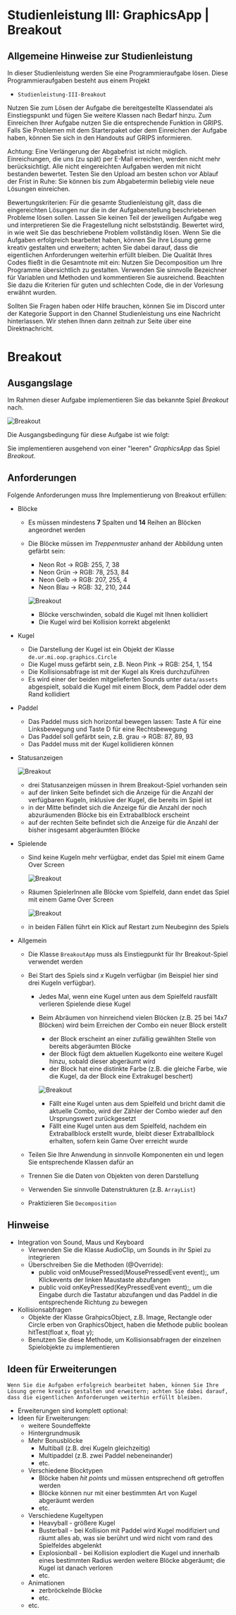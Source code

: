 # Studienleistung III: GraphicsApp | Breakout

## Allgemeine Hinweise zur Studienleistung
In dieser Studienleistung werden Sie eine Programmieraufgabe lösen.
Diese Programmieraufgaben besteht aus einem Projekt
* ```Studienleistung-III-Breakout```

Nutzen Sie zum Lösen der Aufgabe die bereitgestellte Klassendatei als Einstiegspunkt und fügen Sie weitere Klassen nach Bedarf hinzu.
Zum Einreichen Ihrer Aufgabe nutzen Sie die entsprechende Funktion in GRIPS.
Falls Sie Problemen mit dem Starterpaket oder dem Einreichen der Aufgabe haben, können Sie sich in den Handouts auf GRIPS informieren.

Achtung: Eine Verlängerung der Abgabefrist ist nicht möglich.
Einreichungen, die uns (zu spät) per E-Mail erreichen, werden nicht mehr berücksichtigt.
Alle nicht eingereichten Aufgaben werden mit nicht bestanden bewertet.
Testen Sie den Upload am besten schon vor Ablauf der Frist in Ruhe: Sie können bis zum Abgabetermin beliebig viele neue Lösungen einreichen.

Bewertungskriterien: Für die gesamte Studienleistung gilt, dass die eingereichten Lösungen nur die in der Aufgabenstellung beschriebenen Probleme lösen sollen.
Lassen Sie keinen Teil der jeweiligen Aufgabe weg und interpretieren Sie die Fragestellung nicht selbstständig.
Bewertet wird, in wie weit Sie das beschriebene Problem vollständig lösen.
Wenn Sie die Aufgaben erfolgreich bearbeitet haben, können Sie Ihre Lösung gerne kreativ gestalten und erweitern; achten Sie dabei darauf, dass die eigentlichen Anforderungen weiterhin erfüllt bleiben.
Die Qualität Ihres Codes fließt in die Gesamtnote mit ein: Nutzen Sie Decomposition um Ihre Programme übersichtlich zu gestalten.
Verwenden Sie sinnvolle Bezeichner für Variablen und Methoden und kommentieren Sie ausreichend.
Beachten Sie dazu die Kriterien für guten und schlechten Code, die in der Vorlesung erwähnt wurden.

Sollten Sie Fragen haben oder Hilfe brauchen, können Sie im Discord unter der Kategorie Support in den Channel Studienleistung uns eine Nachricht hinterlassen.
Wir stehen Ihnen dann zeitnah zur Seite über eine Direktnachricht.

# Breakout

## Ausgangslage
Im Rahmen dieser Aufgabe implementieren Sie das bekannte Spiel *Breakout* nach.

![Breakout](./docs/breakout_start.png)

Die Ausgangsbedingung für diese Aufgabe ist wie folgt:

Sie implementieren ausgehend von einer "leeren" *GraphicsApp* das Spiel *Breakout*.

## Anforderungen

Folgende Anforderungen muss Ihre Implementierung von Breakout erfüllen:
* Blöcke
  * Es müssen mindestens **7** Spalten und **14** Reihen an Blöcken angeordnet werden
  * Die Blöcke müssen im *Treppenmuster* anhand der Abbildung unten gefärbt sein:
    * Neon Rot -> RGB: 255, 7, 38
    * Neon Grün -> RGB: 78, 253, 84
    * Neon Gelb -> RGB: 207, 255, 4
    * Neon Blau -> RGB: 32, 210, 244
  
    ![Breakout](./docs/breakout_bricks.png)
    
    * Blöcke verschwinden, sobald die Kugel mit Ihnen kollidiert
    * Die Kugel wird bei Kollision korrekt abgelenkt
* Kugel
  * Die Darstellung der Kugel ist ein Objekt der Klasse ```de.ur.mi.oop.graphics.Circle```
  * Die Kugel muss gefärbt sein, z.B. Neon Pink -> RGB: 254, 1, 154
  * Die Kollisionsabfrage ist mit der Kugel als Kreis durchzuführen
  * Es wird einer der beiden mitgelieferten Sounds unter ```data/assets``` abgespielt, sobald die Kugel mit einem Block, dem Paddel oder dem Rand kollidiert
* Paddel
  * Das Paddel muss sich horizontal bewegen lassen: Taste A für eine Linksbewegung und Taste D für eine Rechtsbewegung
  * Das Paddel soll gefärbt sein, z.B. grau -> RGB: 87, 89, 93
  * Das Paddel muss mit der Kugel kollidieren können
* Statusanzeigen

  ![Breakout](./docs/breakout_hud.png)
  
    * drei Statusanzeigen müssen in Ihrem Breakout-Spiel vorhanden sein
    * auf der linken Seite befindet sich die Anzeige für die Anzahl der verfügbaren Kugeln, inklusive der Kugel, die bereits im Spiel ist
    * in der Mitte befindet sich die Anzeige für die Anzahl der noch abzuräumenden Blöcke bis ein Extraballblock erscheint
    * auf der rechten Seite befindet sich die Anzeige für die Anzahl der bisher insgesamt abgeräumten Blöcke
* Spielende
  * Sind keine Kugeln mehr verfügbar, endet das Spiel mit einem Game Over Screen

    ![Breakout](./docs/breakout_loss_screen.png)

  * Räumen SpielerInnen alle Blöcke vom Spielfeld, dann endet das Spiel mit einem Game Over Screen

    ![Breakout](./docs/breakout_win_screen.png)
  
  * in beiden Fällen führt ein Klick auf Restart zum Neubeginn des Spiels
* Allgemein
    * Die Klasse ```BreakoutApp``` muss als Einstiegpunkt für Ihr Breakout-Spiel verwendet werden
    * Bei Start des Spiels sind *x* Kugeln verfügbar (im Beispiel hier sind drei Kugeln verfügbar).
        * Jedes Mal, wenn eine Kugel unten aus dem Spielfeld rausfällt verlieren Spielende diese Kugel
        * Beim Abräumen von hinreichend vielen Blöcken (z.B. 25 bei 14x7 Blöcken) wird beim Erreichen der Combo ein neuer Block erstellt
            * der Block erscheint an einer zufällig gewählten Stelle von bereits abgeräumten Blöcke
            * der Block fügt dem aktuellen Kugelkonto eine weitere Kugel hinzu, sobald dieser abgeräumt wird
            * der Block hat eine distinkte Farbe (z.B. die gleiche Farbe, wie die Kugel, da der Block eine Extrakugel beschert)

          ![Breakout](./docs/breakout_extraball.png)

            * Fällt eine Kugel unten aus dem Spielfeld und bricht damit die aktuelle Combo, wird der Zähler der Combo wieder auf den Ursprungswert zurückgesetzt
            * Fällt eine Kugel unten aus dem Spielfeld, nachdem ein Extraballblock erstellt wurde, bleibt dieser Extraballblock erhalten, sofern kein Game Over erreicht wurde

    * Teilen Sie Ihre Anwendung in sinnvolle Komponenten ein und legen Sie entsprechende
      Klassen dafür an
    * Trennen Sie die Daten von Objekten von deren Darstellung
    * Verwenden Sie sinnvolle Datenstrukturen (z.B. ```ArrayList```)
    * Praktizieren Sie ```Decomposition```

## Hinweise
* Integration von Sound, Maus und Keyboard
  * Verwenden Sie die Klasse AudioClip, um Sounds in ihr Spiel zu integrieren
  * Überschreiben Sie die Methoden (@Override):
    * public void onMousePressed(MousePressedEvent event);, um Klickevents der
    linken Maustaste abzufangen
    * public void onKeyPressed(KeyPressedEvent event);, um die Eingabe durch die
    Tastatur abzufangen und das Paddel in die entsprechende Richtung zu bewegen
* Kollisionsabfragen
  * Objekte der Klasse GrahpicsObject, z.B. Image, Rectangle oder Circle erben von
  GraphicsObject, haben die Methode public boolean hitTest(float x, float y);
  * Benutzen Sie diese Methode, um Kollisionsabfragen der einzelnen Spielobjekte zu
  implementieren

## Ideen für Erweiterungen
```Wenn Sie die Aufgaben erfolgreich bearbeitet haben, können Sie Ihre Lösung gerne kreativ gestalten und erweitern; achten Sie dabei darauf, dass die eigentlichen Anforderungen weiterhin erfüllt bleiben.```

* Erweiterungen sind komplett optional:
* Ideen für Erweiterungen:
  * weitere Soundeffekte
  * Hintergrundmusik
  * Mehr Bonusblöcke
    * Multiball (z.B. drei Kugeln gleichzeitig)
    * Multipaddel (z.B. zwei Paddel nebeneinander)
    * etc.
  * Verschiedene Blocktypen
    * Blöcke haben *hit points* und müssen entsprechend oft getroffen werden
    * Blöcke können nur mit einer bestimmten Art von Kugel abgeräumt werden
    * etc.
  * Verschiedene Kugeltypen
    * Heavyball - größere Kugel
    * Busterball - bei Kollision mit Paddel wird Kugel modifiziert und räumt alles ab, was sie berührt und wird nicht vom rand des Spielfeldes abgelenkt
    * Explosionball - bei Kollision explodiert die Kugel und innerhalb eines bestimmten Radius werden weitere Blöcke abgeräumt; die Kugel ist danach verloren
    * etc.
  * Animationen
    * zerbröckelnde Blöcke
    * etc.
  * etc.

